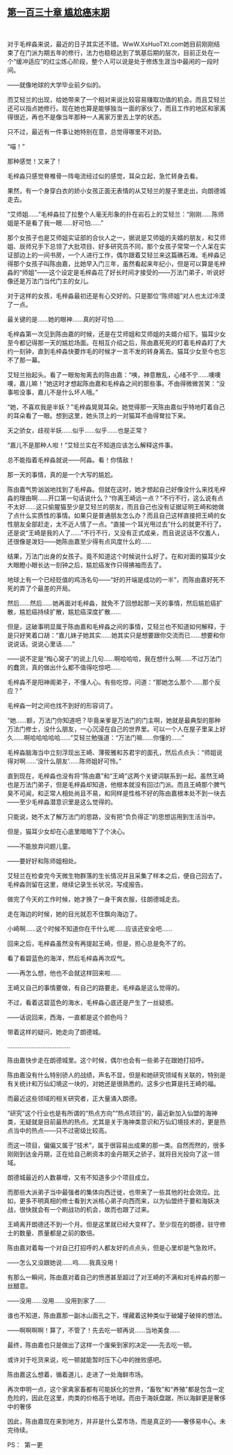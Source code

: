## [第一百三十章 尴尬癌末期](https://www.xxbiquge.com/11_11207/9046197.html)
﻿

  对于毛梓淼来说，最近的日子其实还不错。WwW.XsHuoTXt.com她目前刚刚结束了在门派为期五年的修行，法力也稳稳达到了筑基后期的层次，目前正处在一个“缓冲适应”的红尘炼心阶段，整个人可以说是处于修炼生涯当中最闲的一段时间。

  ——就像地球的大学毕业前夕似的。

  而艾轻兰的出现，给她带来了一个相对来说比较容易赚取功值的机会。而且艾轻兰还可以指点她修行。现在她也算是能够独当一面的家伙了，而且工作的地区和家离得很近，再也不是像当年那种一人离家万里去上学的状态。

  只不过，最近有一件事让她特别在意，总觉得哪里不对劲。

  “喵！”

  那种感觉！又来了！

  毛梓淼只感觉脊椎骨一阵电流经过似的感觉，耳朵立起，急忙转身去看。

  果然，有一个身穿白衣的娇小女孩正面无表情的从艾轻兰的屋子里走出，向朗德城走去。

  “艾师姐……”毛梓淼拉了拉整个人毫无形象的扑在岩石上的艾轻兰：“刚刚……陈师姐是不是看了我一眼……好可怕……”

  那个女孩子也是艾师姐实证部的合伙人之一，据说是艾师姐的夫婿的朋友，和艾师姐、辰师兄手下总领了大批项目、好多研究员不同，那个女孩子常常一个人呆在实证部边上的一间书房，一个人进行工作，偶尔跟着艾轻兰来这篇礁石滩。毛梓淼记得那个女孩子叫陈由嘉，比她早入门三年，虽然看起来年纪小，但是可以算是毛梓淼的“师姐”——这个设定是毛梓淼花了好长时间才接受的——万法门弟子，听说好像还是万法门当代门主的女儿。

  对于这样的女孩，毛梓淼最初还是有心交好的。只是那位“陈师姐”对人也太过冷漠了一点。

  最关键的是……她的眼神……真的好可怕……

  毛梓淼第一次见到陈由嘉的时候，还是在艾师姐和艾师姐的夫婿介绍下。猫耳少女至今都记得那一天的尴尬场面。在相互介绍之后，陈由嘉死死的盯着毛梓淼盯了大约一刻钟，直到毛梓淼快要炸毛的时候才一言不发的转身离去。猫耳少女至今也忘不了那一幕。

  艾轻兰抬起头。看了一眼匆匆离去的陈由嘉：“咦，神意散乱，心绪不宁……噢噢噢，嘉儿嘛！”她这时才想起陈由嘉和毛梓淼之间的那些事。不由得微微苦笑：“没事啦没事，嘉儿不是什么坏人哦。”

  “她，不喜欢我是半妖？”毛梓淼晃晃耳朵。她觉得那一天陈由嘉似乎特地盯着自己的耳朵看了一眼。想到这里，她头顶上的一对猫耳不由得耷拉下来。

  天之骄女，歧视半妖……似乎……似乎……也是正常？

  “嘉儿不是那种人啦！”艾轻兰实在不知道应该怎么解释这件事。

  总不能指着毛梓淼就说——阿淼。看！你情敌！

  那一天的事情，真的是一个大写的尴尬。

  陈由嘉气势汹汹地找到了毛梓淼。但就在这时，她才想起自己好像没什么来找毛梓淼的理由啊……开口第一句话说什么？“你离王崎远一点？”不行不行，这么说有点不太好……这只偷腥猫至少是艾轻兰的朋友，而且自己也没有证据证明王崎和她做了点什么实质性的事情。如果只是普通朋友怎么办？而且自己这样直接把王崎的女性朋友全部赶走，太不近人情了一点。“直接一个耳光甩过去”什么的就更不行了。还是说“王崎是我的人了……”不行不行，又没有正式成亲，而且说这话不仅羞人，还很像是泼妇——她陈由嘉至少得有点风度什么的……

  结果，万法门出身的女孩子。竟不知道这个时候说什么好了。在和对面的猫耳少女大眼瞪小眼长达一刻钟之后，尴尬癌发作只得拂袖而去了。

  地球上有一个已经贬值的鸡汤名句——“好的开端是成功的一半”，而陈由嘉好死不死的弄了个最差的开局。

  然后……然后……她再面对毛梓淼，就免不了回想起那一天的事情，然后尴尬癌扩散，尴尬癌持续扩散，尴尬癌深度扩散……

  但是，这破事明显属于陈由嘉和毛梓淼之间的事情，艾轻兰也不知道如何解释，于是只好笑着口胡：“嘉儿妹子她其实……她其实只是想要跟你交流而已……想要和你说说话。说说心里话……”

  ——说不定是“掏心窝子”的说上几句……啊哈哈哈，我在想什么啊……不过万法门的蠢货，真的做出什么都不值得吃惊吧……

  毛梓淼不是阳神阁弟子，不懂人心。有些吃惊，问道：“那她怎么那个……那个反应？”

  毛梓淼一时之间也找不到好的形容词了。

  “她……额，万法门你知道吧？毕竟亲爹是万法门的门主啊，她就是最典型的那种万法门修士，没什么朋友，一心沉浸在自己的世界里。可以一个人在屋子里呆上好久……啊哈哈哈哈哈……”艾轻兰勉强道：“万法门嘛……你懂的……”

  毛梓淼脑海当中立刻浮现出王崎、薄筱雅和苏君宇的面孔，然后点点头：“师姐说得对啊……‘没什么朋友’……陈师姐好可怜。”

  直到现在，毛梓淼也没有将“陈由嘉”和“王崎”这两个关键词联系到一起。虽然王崎也是万法门弟子，但是毛梓淼却知道，他根本就没有回过门派。而且王崎那个脾气臭不可闻，和正常人相处尚且不易，和同样是性格不好的陈由嘉根本处不到一块去——至少毛梓淼潜意识里是这么觉得的。

  只能说，她不太了解万法门的思路，没有把“负负得正”的思想运用到生活当中。

  但是，猫耳少女却在心底里暗暗下了个决心。

  ——不能放弃问题儿童。

  ——要好好和陈师姐相处。

  艾轻兰在检查完今天微生物群落的生长情况并且采集了样本之后，便自己回去了。毛梓淼则留在这里，继续记录生长状况，写成报告。

  做完了今天的工作时候，她才换了一身干爽衣服，往朗德城走去。

  走在海边的时候，她的目光就忍不住飘向海边了。

  小崎啊……这个时候不知道你在干什么呢……应该还安全吧……

  回来之后，毛梓淼虽然没有再提起王崎，但是，担心总是免不了的。

  看了看碧蓝色的海洋，然后毛梓淼再次叹气。

  ——再怎么想，他也不会就这样回来啦……

  王崎又自己的事情要做，有自己的路要走。毛梓淼是这么觉得的。

  不过，看着这碧蓝色的海水，毛梓淼心底还是产生了一丝疑惑。

  ——话说回来，西海，一直都是这个颜色吗？

  带着这样的疑问，她走向了朗德城。

  ………………………………

  陈由嘉快步走在朗德城里。这个时候，偶尔也会有一些弟子在跟她打招呼。

  陈由嘉没有什么特别骄人的战绩，声名不显，但是和她研究领域有关联的，特别是有关统计和万仙幻境这一块的，对她还是很熟悉的。这多少也算是托王崎的福。

  而最近这些领域的相关研究者，正大量涌入朗德。

  “研究”这个行业也是有所谓的“热点方向”“热点项目”的，最近新加入仙盟的海神类，无疑就是目前最热的热点。尤其是关于海神类意识和万仙幻境技术的，更是热点当中的热点——只不过密级比较高。

  而这一项目，偏偏又属于“技术”，属于很容易出成果的那一类。自然而然的，很多刚刚到达金丹期，正在给自己刷资本的金丹期天之骄子，就将目光投向了这一领域。

  朗德城最近的人数暴增，又有不知道多少个项目成立。

  而那些大派弟子当中最强者的集体向西迁徙，也带来了一些其他的社会效应。比如，更多不明真相的修士看到大派核心弟子向西而来，以为仙盟终于要和海妖决战，很快就会有一个刷战功的机会，故而也跟了过来。

  王崎离开朗德还不到一个月。但是这里就已经大变样了。至少现在的朗德，驻守修士的数量、质量都是之前的数倍。

  陈由嘉对着每一个对自己打招呼的人都友好的点点头，但是心里却是气急败坏。

  ——怎么又没跟她说……呜……我真没用！

  有那么一瞬间，陈由嘉对着自己的愤懑甚至超过了对王崎的不满和对毛梓淼的那一丝醋意。

  ——没用……没用……没用到家了……

  谁也不知道，陈由嘉那一副冰山面孔之下，埋藏着这种类似于破罐子破摔的想法。

  ——啊啊啊啊！算了，不管了！先去吃一顿再说……当地美食……

  最终，陈由嘉也只是做出了这样一个废柴到家的决定——先去吃一顿。

  或许对于吃货来说，吃一顿就能暂时压下心中的挫败感吧。

  陈由嘉这么想着，循着道儿，走进了一处海鲜市场。

  再次申明一点，这个家禽家畜都有可能妖化的世界，“畜牧”和“养殖”都是包含一定危险的，因此在这里，肉类的价格高于地球。而由于海妖盘踞，所以海鲜更是奢侈中的奢侈

  因此，陈由嘉现在来到地方，并非是什么菜市场，而是真正的——奢侈易中心。未完待续。

  PS：  第一更
